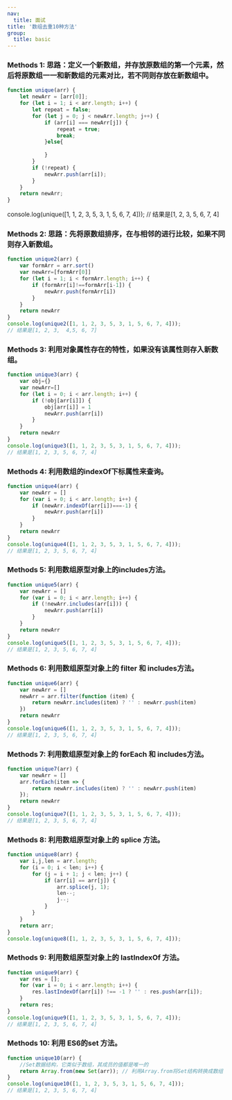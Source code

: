 ```yaml
---
nav:
  title: 面试
title: '数组去重10种方法'
group:
  title: basic
---
```


### Methods 1: 思路：定义一个新数组，并存放原数组的第一个元素，然后将原数组一一和新数组的元素对比，若不同则存放在新数组中。

```js
function unique(arr) {
    let newArr = [arr[0]];
    for (let i = 1; i < arr.length; i++) {
        let repeat = false;
        for (let j = 0; j < newArr.length; j++) {
            if (arr[i] === newArr[j]) {
                repeat = true;
                break;
            }else{
                
            }
        }
        if (!repeat) {
            newArr.push(arr[i]);
        }
    }
    return newArr;
}
```

console.log(unique([1, 1, 2, 3, 5, 3, 1, 5, 6, 7, 4]));
// 结果是[1, 2, 3, 5, 6, 7, 4]


### Methods 2: 思路：先将原数组排序，在与相邻的进行比较，如果不同则存入新数组。

```js
function unique2(arr) {
    var formArr = arr.sort()
    var newArr=[formArr[0]]
    for (let i = 1; i < formArr.length; i++) {
        if (formArr[i]!==formArr[i-1]) {
            newArr.push(formArr[i])
        }
    }
    return newArr
}
console.log(unique2([1, 1, 2, 3, 5, 3, 1, 5, 6, 7, 4]));
// 结果是[1, 2, 3,  4,5, 6, 7]
```

### Methods 3: 利用对象属性存在的特性，如果没有该属性则存入新数组。

```js
function unique3(arr) {
    var obj={}
    var newArr=[]
    for (let i = 0; i < arr.length; i++) {
        if (!obj[arr[i]]) {
            obj[arr[i]] = 1
            newArr.push(arr[i])
        }   
    }
    return newArr
}
console.log(unique3([1, 1, 2, 3, 5, 3, 1, 5, 6, 7, 4]));
// 结果是[1, 2, 3, 5, 6, 7, 4]
```

### Methods 4: 利用数组的indexOf下标属性来查询。

```js
function unique4(arr) {
    var newArr = []
    for (var i = 0; i < arr.length; i++) {
        if (newArr.indexOf(arr[i])===-1) {
            newArr.push(arr[i])
        }
    }
    return newArr
}
console.log(unique4([1, 1, 2, 3, 5, 3, 1, 5, 6, 7, 4]));
// 结果是[1, 2, 3, 5, 6, 7, 4]
```

### Methods 5: 利用数组原型对象上的includes方法。

```js
function unique5(arr) {
    var newArr = []
    for (var i = 0; i < arr.length; i++) {
        if (!newArr.includes(arr[i])) {
            newArr.push(arr[i])
        }
    }
    return newArr
}
console.log(unique5([1, 1, 2, 3, 5, 3, 1, 5, 6, 7, 4]));
// 结果是[1, 2, 3, 5, 6, 7, 4]
```

### Methods 6: 利用数组原型对象上的 filter 和 includes方法。

```js
function unique6(arr) {
    var newArr = []
    newArr = arr.filter(function (item) {
        return newArr.includes(item) ? '' : newArr.push(item)
    })
    return newArr
}
console.log(unique6([1, 1, 2, 3, 5, 3, 1, 5, 6, 7, 4]));
// 结果是[1, 2, 3, 5, 6, 7, 4]
```

### Methods 7: 利用数组原型对象上的 forEach 和 includes方法。

```js
function unique7(arr) {
    var newArr = []
    arr.forEach(item => {
        return newArr.includes(item) ? '' : newArr.push(item)
    });
    return newArr
}
console.log(unique7([1, 1, 2, 3, 5, 3, 1, 5, 6, 7, 4]));
// 结果是[1, 2, 3, 5, 6, 7, 4]
```

### Methods 8: 利用数组原型对象上的 splice 方法。

```js
function unique8(arr) {
    var i,j,len = arr.length;
    for (i = 0; i < len; i++) {
        for (j = i + 1; j < len; j++) {
            if (arr[i] == arr[j]) {
                arr.splice(j, 1);
                len--;
                j--;
            }
        }
    }
    return arr;
}
console.log(unique8([1, 1, 2, 3, 5, 3, 1, 5, 6, 7, 4]));
```

### Methods 9: 利用数组原型对象上的 lastIndexOf 方法。

```js
function unique9(arr) {
    var res = [];
    for (var i = 0; i < arr.length; i++) {
        res.lastIndexOf(arr[i]) !== -1 ? '' : res.push(arr[i]);
    }
    return res;
}
console.log(unique9([1, 1, 2, 3, 5, 3, 1, 5, 6, 7, 4]));
// 结果是[1, 2, 3, 5, 6, 7, 4]
```

### Methods 10: 利用 ES6的set 方法。

```js
function unique10(arr) {
    //Set数据结构，它类似于数组，其成员的值都是唯一的
    return Array.from(new Set(arr)); // 利用Array.from将Set结构转换成数组
}
console.log(unique10([1, 1, 2, 3, 5, 3, 1, 5, 6, 7, 4]));
// 结果是[1, 2, 3, 5, 6, 7, 4]
```
